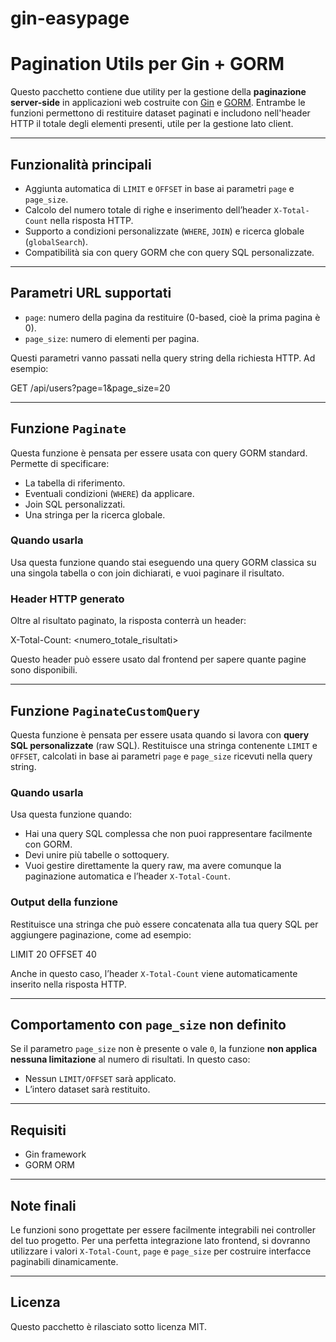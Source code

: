 # gin-easypage

# Pagination Utils per Gin + GORM

Questo pacchetto contiene due utility per la gestione della **paginazione server-side** in applicazioni web costruite con [Gin](https://github.com/gin-gonic/gin) e [GORM](https://gorm.io/). Entrambe le funzioni permettono di restituire dataset paginati e includono nell'header HTTP il totale degli elementi presenti, utile per la gestione lato client.

---

## Funzionalità principali

- Aggiunta automatica di `LIMIT` e `OFFSET` in base ai parametri `page` e `page_size`.
- Calcolo del numero totale di righe e inserimento dell’header `X-Total-Count` nella risposta HTTP.
- Supporto a condizioni personalizzate (`WHERE`, `JOIN`) e ricerca globale (`globalSearch`).
- Compatibilità sia con query GORM che con query SQL personalizzate.

---

## Parametri URL supportati

- `page`: numero della pagina da restituire (0-based, cioè la prima pagina è 0).
- `page_size`: numero di elementi per pagina.

Questi parametri vanno passati nella query string della richiesta HTTP. Ad esempio:

GET /api/users?page=1&page_size=20

---

## Funzione `Paginate`

Questa funzione è pensata per essere usata con query GORM standard. Permette di specificare:
- La tabella di riferimento.
- Eventuali condizioni (`WHERE`) da applicare.
- Join SQL personalizzati.
- Una stringa per la ricerca globale.

### Quando usarla

Usa questa funzione quando stai eseguendo una query GORM classica su una singola tabella o con join dichiarati, e vuoi paginare il risultato.

### Header HTTP generato

Oltre al risultato paginato, la risposta conterrà un header:

X-Total-Count: <numero_totale_risultati>

Questo header può essere usato dal frontend per sapere quante pagine sono disponibili.

---

## Funzione `PaginateCustomQuery`

Questa funzione è pensata per essere usata quando si lavora con **query SQL personalizzate** (raw SQL). Restituisce una stringa contenente `LIMIT` e `OFFSET`, calcolati in base ai parametri `page` e `page_size` ricevuti nella query string.

### Quando usarla

Usa questa funzione quando:
- Hai una query SQL complessa che non puoi rappresentare facilmente con GORM.
- Devi unire più tabelle o sottoquery.
- Vuoi gestire direttamente la query raw, ma avere comunque la paginazione automatica e l’header `X-Total-Count`.

### Output della funzione

Restituisce una stringa che può essere concatenata alla tua query SQL per aggiungere paginazione, come ad esempio:

LIMIT 20 OFFSET 40

Anche in questo caso, l’header `X-Total-Count` viene automaticamente inserito nella risposta HTTP.

---

## Comportamento con `page_size` non definito

Se il parametro `page_size` non è presente o vale `0`, la funzione **non applica nessuna limitazione** al numero di risultati. In questo caso:
- Nessun `LIMIT/OFFSET` sarà applicato.
- L’intero dataset sarà restituito.

---

## Requisiti

- Gin framework
- GORM ORM

---

## Note finali

Le funzioni sono progettate per essere facilmente integrabili nei controller del tuo progetto. Per una perfetta integrazione lato frontend, si dovranno utilizzare i valori `X-Total-Count`, `page` e `page_size` per costruire interfacce paginabili dinamicamente.

---

## Licenza

Questo pacchetto è rilasciato sotto licenza MIT.